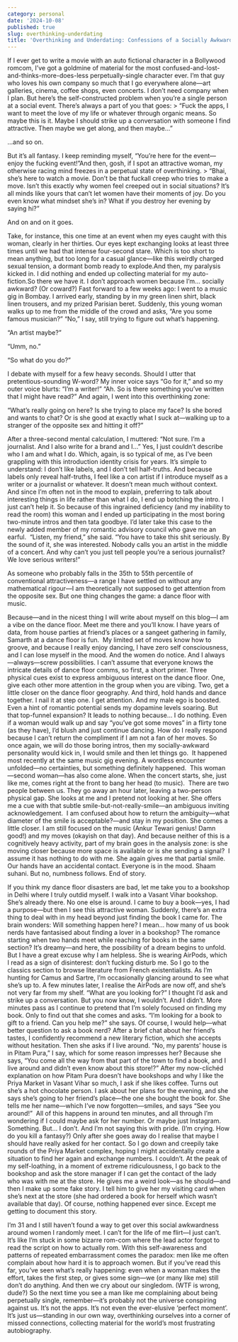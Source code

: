 ```yaml
---
category: personal
date: '2024-10-08'
published: true
slug: overthinking-underdating
title: 'Overthinking and Underdating: Confessions of a Socially Awkward Single Man'
---
```


If I ever get to write a movie with an auto fictional character in a
Bollywood romcom, I’ve got a goldmine of material for the most
confused-and-lost-and-thinks-more-does-less perpetually-single character
ever. I’m that guy who loves his own company so much that I go everywhere
alone—art galleries, cinema, coffee shops, even concerts. I don’t need
company when I plan. But here’s the self-constructed problem when you’re a single person
at a social event. There’s always a part of you that goes: > 
“Fuck the apps, I want to meet the love of my life or whatever
through organic means. So maybe this is it. Maybe I should strike up a
conversation with someone I find attractive. Then maybe we get along,
and then maybe…”

…and so on.

But it’s all fantasy. I keep reminding myself, “You’re here for the
event—enjoy the fucking event!”And then, gosh, if I spot an attractive woman, my otherwise racing
mind freezes in a perpetual state of overthinking. > 
“Bhai, she’s here to watch a movie. Don’t be that fuckall creep who
tries to make a move. Isn’t this exactly why women feel creeped out in
social situations? It’s all minds like yours that can’t let women have
their moments of joy. Do you even know what mindset she’s in? What if
you destroy her evening by saying hi?” 

And on and on it goes.

Take, for instance, this one time at an event when my eyes caught
with this woman, clearly in her thirties. Our eyes kept exchanging looks
at least three times until we had that intense four-second stare. Which
is too short to mean anything, but too long for a casual glance—like
this weirdly charged sexual tension, a dormant bomb ready to
explode.And then, my paralysis kicked in. I did nothing and ended up
collecting material for my auto-fiction.So there we have it. I don’t approach women because I’m… socially
awkward? (Or coward?)
Fast forward to a few weeks ago: I went to a music gig in Bombay. I
arrived early, standing by in my green linen shirt, black linen
trousers, and my prized Parisian beret.
Suddenly, this young woman walks up to me from the middle of the
crowd and asks, “Are you some famous musician?”
“No,” I say, still trying to figure out what’s happening.

“An artist maybe?”

“Umm, no.”

“So what do you do?”

I debate with myself for a few heavy seconds. Should I utter that
pretentious-sounding W-word? My inner voice says “Go for it,” and so my
outer voice blurts: “I’m a writer!”
“Ah. So is there something you’ve written that I might have
read?”
And again, I went into this overthinking zone: 

> 
“What’s really going on here? Is she trying to place my face? Is she
bored and wants to chat? Or is she good at exactly what I suck
at—walking up to a stranger of the opposite sex and hitting it off?”

After a three-second mental calculation, I muttered: “Not sure. I’m a
journalist. And I also write for a brand and I…”
Yes, I just couldn’t describe who I am and what I do. Which, again,
is so typical of me, as I’ve been grappling with this introduction
identity crisis for years. It’s simple to understand: I don’t like
labels, and I don’t tell half-truths.
And because labels only reveal half-truths, I feel like a con artist
if I introduce myself as a writer or a journalist or whatever. It
doesn’t mean much without context. And since I’m often not in the mood
to explain, preferring to talk about interesting things in life rather
than what I do, I end up botching the intro. I just can’t help it.
So because of this ingrained deficiency (and my inability to read the
room) this woman and I ended up participating in the most boring
two-minute intros and then tata goodbye.
I’d later take this case to the newly added member of my romantic
advisory council who gave me an earful. 
“Listen, my friend,” she said. “You have to take this shit seriously.
By the sound of it, she was interested. Nobody calls you an artist in
the middle of a concert. And why can’t you just tell people you’re a
serious journalist? We love serious writers!” 

As someone who probably falls in the 35th to 55th percentile of
conventional attractiveness—a range I have settled on without any
mathematical rigour—I am theoretically not supposed to get attention
from the opposite sex.
But one thing changes the game: a dance floor with music.

Because—and in the nicest thing I will write about myself on this
blog—I am a vibe on the dance floor. Meet me there and you’ll know. I
have years of data, from house parties at friend’s places or a sangeet
gathering in family, Samarth at a dance floor is fun. 
My limited set of moves know how to groove, and because I really
enjoy dancing, I have zero self consciousness, and I can lose myself in
the mood. And the women do notice. And I always—always—screw
possibilities.
I can’t assume that everyone knows the intricate details of dance
floor comms, so first, a short primer. Three physical cues exist to
express ambiguous interest on the dance floor. One, give each other more
attention in the group when you are vibing. Two, get a little closer on
the dance floor geography. And third, hold hands and dance together.
I nail it at step one. I get attention. And my male ego is boosted.
Even a hint of romantic potential sends my dopamine levels soaring. But
that top-funnel expansion? It leads to nothing because… I do
nothing.
Even if a woman would walk up and say “you’ve got some moves” in a
flirty tone (as they have), I’d blush and just continue dancing. How do
I really respond because I can’t return the compliment if I am not a fan
of her moves. So once again, we will do those boring intros, then my
socially-awkward personality would kick in, I would smile and then let
things go. 
It happened most recently at the same music gig evening. A wordless
encounter unfolded—no certainties, but something definitely
happened. 
This woman—second woman—has also come alone. When the concert starts,
she, just like me, comes right at the front to bang her head (to
music). 
There are two people between us. They go away an hour later, leaving
a two-person physical gap. She looks at me and I pretend not looking at
her. She offers me a cue with that subtle smile-but-not-really-smile—an
ambiguous inviting acknowledgement. 
I am confused about how to return the ambiguity—what diameter of the
smile is acceptable?—and stay in my position. She comes a little closer.
I am still focused on the music (Ankur Tewari genius! Damn good!) and my
moves (okayish on that day). And because neither of this is a
cognitively heavy activity, part of my brain goes in the analysis zone:
is she moving closer because more space is available or is she sending a
signal? 
I assume it has nothing to do with me. She again gives me that
partial smile. Our hands have an accidental contact. Everyone is in the
mood. Shaam suhani. But no, numbness follows. End of story. 

If you think my dance floor disasters are bad, let me take you to a
bookshop in Delhi where I truly outdid myself.
I walk into a Vasant Vihar bookshop. She’s already there. No one else
is around. I came to buy a book—yes, I had a purpose—but then I see this
attractive woman. Suddenly, there’s an extra thing to deal with in my
head beyond just finding the book I came for.
The brain wonders: Will something happen here? I mean… how many of us
book nerds have fantasised about finding a lover in a bookshop? The
romance starting when two hands meet while reaching for books in the
same section? It’s dreamy—and here, the possibility of a dream begins to
unfold.
But I have a great excuse why I am helpless. She is wearing AirPods,
which I read as a sign of disinterest: don’t fucking disturb me.
So I go to the classics section to browse literature from French
existentialists. As I’m hunting for Camus and Sartre, I’m occasionally
glancing around to see what she’s up to. A few minutes later, I realise
the AirPods are now off, and she’s not very far from my shelf.
“What are you looking for?” I thought I’d ask and strike up a
conversation. But you now know, I wouldn’t. And I didn’t. More minutes
pass as I continue to pretend that I’m solely focused on finding my
book. Only to find out that she comes and asks.
“I’m looking for a book to gift to a friend. Can you help me?” she
says.
Of course, I would help—what better question to ask a book nerd?
After a brief chat about her friend’s tastes, I confidently recommend a
new literary fiction, which she accepts without hesitation.
Then she asks if I live around. “No, my parents’ house is in Pitam
Pura,” I say, which for some reason impresses her? Because she says,
“You come all the way from that part of the town to find a book, and I
live around and didn’t even know about this store!?”
After my now-clichéd explanation on how Pitam Pura doesn’t have
bookshops and why I like the Priya Market in Vasant Vihar so much, I ask
if she likes coffee. Turns out she’s a hot chocolate person. I ask about
her plans for the evening, and she says she’s going to her friend’s
place—the one she bought the book for. She tells me her name—which I’ve
now forgotten—smiles, and says “See you around!” 
All of this happens in around ten minutes, and all through I’m
wondering if I could maybe ask for her number. Or maybe just Instagram.
Something. But… I don’t. And I’m not saying this with pride. (I’m
crying. How do you kill a fantasy?)
Only after she goes away do I realise that maybe I should have really
asked for her contact. So I go down and creepily take rounds of the
Priya Market complex, hoping I might accidentally create a situation to
find her again and exchange numbers. I couldn’t.
At the peak of my self-loathing, in a moment of extreme
ridiculousness, I go back to the bookshop and ask the store manager if I
can get the contact of the lady who was with me at the store. He gives
me a weird look—as he should—and then I make up some fake story. I tell
him to give her my visiting card when she’s next at the store (she had
ordered a book for herself which wasn’t available that day).
Of course, nothing happened ever since. Except me getting to document
this story.

I’m 31 and I still haven’t found a way to get over this social
awkwardness around women I randomly meet. I can’t for the life of me
flirt—I just can’t. It’s like I’m stuck in some bizarre rom-com where
the lead actor forgot to read the script on how to actually rom.
With this self-awareness and patterns of repeated embarrassment comes
the paradox: men like me often complain about how hard it is to approach
women. But if you’ve read this far, you’ve seen what’s really happening:
even when a woman makes the effort, takes the first step, or gives some
sign—we (or many like me) still don’t do anything. And then we cry about
our singledom. (WTF is wrong, dude?)
So the next time you see a man like me complaining about being
perpetually single, remember—it’s probably not the universe conspiring
against us. It’s not the apps. It’s not even the ever-elusive ‘perfect
moment’. It’s just us—standing in our own way, overthinking ourselves
into a corner of missed connections, collecting material for the world’s
most frustrating autobiography.
